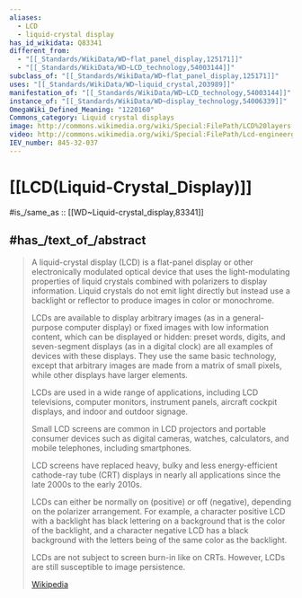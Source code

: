 ```yaml
---
aliases:
  - LCD
  - liquid-crystal display
has_id_wikidata: Q83341
different_from:
  - "[[_Standards/WikiData/WD~flat_panel_display,125171]]"
  - "[[_Standards/WikiData/WD~LCD_technology,54003144]]"
subclass_of: "[[_Standards/WikiData/WD~flat_panel_display,125171]]"
uses: "[[_Standards/WikiData/WD~liquid_crystal,203989]]"
manifestation_of: "[[_Standards/WikiData/WD~LCD_technology,54003144]]"
instance_of: "[[_Standards/WikiData/WD~display_technology,54006339]]"
OmegaWiki_Defined_Meaning: "1220160"
Commons_category: Liquid crystal displays
image: http://commons.wikimedia.org/wiki/Special:FilePath/LCD%20layers.png
video: http://commons.wikimedia.org/wiki/Special:FilePath/Lcd-engineerguy.ogv
IEV_number: 845-32-037
---
```


# [[LCD(Liquid-Crystal_Display)]] 

#is_/same_as :: [[WD~Liquid-crystal_display,83341]] 

## #has_/text_of_/abstract 

> A liquid-crystal display (LCD) is a flat-panel display or other electronically modulated optical device 
> that uses the light-modulating properties of liquid crystals combined with polarizers to display information. 
> Liquid crystals do not emit light directly but instead use a backlight or reflector 
> to produce images in color or monochrome.
>
> LCDs are available to display arbitrary images (as in a general-purpose computer display) 
> or fixed images with low information content, which can be displayed or hidden: 
> preset words, digits, and seven-segment displays (as in a digital clock) are all examples of devices with these displays. 
> They use the same basic technology, except that arbitrary images are made from a matrix of small pixels, 
> while other displays have larger elements.
>
> LCDs are used in a wide range of applications, including LCD televisions, computer monitors, instrument panels, aircraft cockpit displays, and indoor and outdoor signage. 
> 
> Small LCD screens are common in LCD projectors and portable consumer devices such as digital cameras, watches, calculators, and mobile telephones, including smartphones. 
> 
> LCD screens have replaced heavy, bulky and less energy-efficient cathode-ray tube (CRT) displays 
> in nearly all applications since the late 2000s to the early 2010s.
>
> LCDs can either be normally on (positive) or off (negative), depending on the polarizer arrangement. 
> For example, a character positive LCD with a backlight has black lettering 
> on a background that is the color of the backlight, 
> and a character negative LCD has a black background with the letters being of the same color as the backlight. 
>
> LCDs are not subject to screen burn-in like on CRTs. 
> However, LCDs are still susceptible to image persistence.
>
> [Wikipedia](https://en.wikipedia.org/wiki/Liquid-crystal%20display) 

